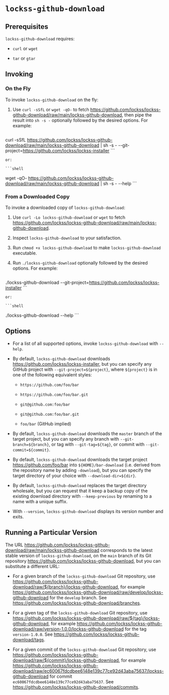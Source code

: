 # `lockss-github-download`

## Prerequisites

`lockss-github-download` requires:

*   `curl` or `wget`

*   `tar` or `gtar`

## Invoking

### On the Fly

To invoke `lockss-github-download` on the fly:

1.  Use `curl -sSfL` or `wget -qO-` to fetch <https://github.com/lockss/lockss-github-download/raw/main/lockss-github-download>, then pipe the result into `sh -s -` optionally followed by the desired options. For example:

    ```shell
curl -sSfL https://github.com/lockss/lockss-github-download/raw/main/lockss-github-download | sh -s - --git-project=https://github.com/lockss/lockss-installer
    ```

    or:

    ```shell
wget -qO- https://github.com/lockss/lockss-github-download/raw/main/lockss-github-download | sh -s - --help
    ```

### From a Downloaded Copy

To invoke a downloaded copy of `lockss-github-download`:

1.  Use `curl -Lo lockss-github-download` or `wget` to fetch 
<https://github.com/lockss/lockss-github-download/raw/main/lockss-github-download>.

2.  Inspect `lockss-github-download` to your satisfaction.

3.  Run `chmod +x lockss-github-download` to make `lockss-github-download` executable.

4.  Run `./lockss-github-download` optionally followed by the desired options. For example:

    ```shell
./lockss-github-download --git-project=https://github.com/lockss/lockss-installer
    ```

    or:

    ```shell
./lockss-github-download --help
    ```

## Options

*   For a list of all supported options, invoke `lockss-github-download` with `--help`.

*   By default, `lockss-github-download` downloads <https://github.com/lockss/lockss-installer>, but you can specify any GitHub project with `--git-project=${project}`, where `${project}` is in one of the following equivalent styles:

    *   `https://github.com/foo/bar`

    *   `https://github.com/foo/bar.git`

    *   `git@github.com:foo/bar`

    *    `git@github.com:foo/bar.git`

    *   `foo/bar` (GitHub implied)

*   By default, `lockss-github-download` downloads the `master` branch of the target project, but you can specify any branch with `--git-branch=${branch}`, or tag with `--git-tag=${tag}`, or commit with `--git-commit=${commit}`.

*   By default, `lockss-github-download` downloads the target project <https://github.com/foo/bar> into `${HOME}/bar-download` (i.e. derived from the repository name by adding `-download`), but you can specify the target directory of your choice with `--download-dir=${dir}`.

*   By default, `lockss-github-download` replaces the target directory wholesale, but you can request that it keep a backup copy of the existing download directory with `--keep-previous` by renaming to a name with a unique suffix.

*   With `--version`, `lockss-github-download` displays its version number and exits.

## Running a Particular Version

The URL <https://github.com/lockss/lockss-github-download/raw/main/lockss-github-download> corresponds to the latest stable  version of `lockss-github-download`, on the `main` branch of its Git repository <https://github.com/lockss/lockss-github-download>, but you can substitute a different URL:

*   For a given branch of the `lockss-github-download` Git repository, use <https://github.com/lockss/lockss-github-download/raw/${branch}/lockss-github-download>, for example <https://github.com/lockss/lockss-github-download/raw/develop/lockss-github-download> for the `develop` branch. See <https://github.com/lockss/lockss-github-download/branches>.

*   For a given tag of the `lockss-github-download` Git repository, use <https://github.com/lockss/lockss-github-download/raw/${tag}/lockss-github-download>, for example <https://github.com/lockss/lockss-github-download/raw/version-1.0.0/lockss-github-download> for the tag `version-1.0.0`. See <https://github.com/lockss/lockss-github-download/tags>.

*   For a given commit of the `lockss-github-download` Git repository, use <https://github.com/lockss/lockss-github-download/raw/${commit}/lockss-github-download>, for example <https://github.com/lockss/lockss-github-download/raw/ec60067fdcdbee6148e139c77ce92d43aba75637/lockss-github-download> for commit `ec60067fdcdbee6148e139c77ce92d43aba75637`. See <https://github.com/lockss/lockss-github-download/commits>.
